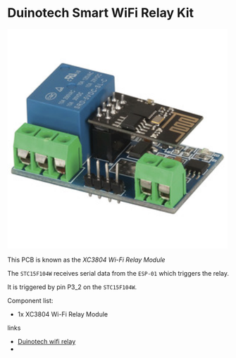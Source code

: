#  Duinotech Smart WiFi Relay Kit

[<img src="img/a.jpg" width="500"/>](img/a.jpg)

This PCB is known as the *XC3804 Wi-Fi Relay Module*

The `STC15F104W` receives serial data from the `ESP-01` which triggers the relay.

It is triggered by pin P3_2 on the `STC15F104W`.

Component list:
- 1x XC3804 Wi-Fi Relay Module


links
- [Duinotech wifi relay](https://www.jaycar.com.au/duinotech-smart-wifi-relay-kit/p/XC3804)
- []()
